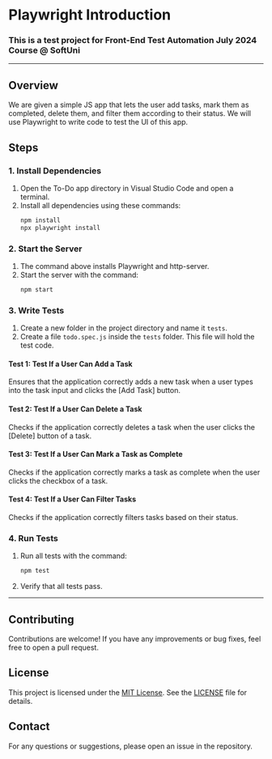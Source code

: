 # Playwright Introduction

### This is a test project for Front-End Test Automation July 2024 Course @ SoftUni
---

## Overview
We are given a simple JS app that lets the user add tasks, mark them as completed, delete them, and filter them according to their status. We will use Playwright to write code to test the UI of this app.

## Steps

### 1. Install Dependencies
1. Open the To-Do app directory in Visual Studio Code and open a terminal.
2. Install all dependencies using these commands:
    ```bash
    npm install
    npx playwright install
    ```

### 2. Start the Server
1. The command above installs Playwright and http-server.
2. Start the server with the command:
    ```bash
    npm start
    ```

### 3. Write Tests
1. Create a new folder in the project directory and name it `tests`.
2. Create a file `todo.spec.js` inside the `tests` folder. This file will hold the test code.

#### Test 1: Test If a User Can Add a Task
Ensures that the application correctly adds a new task when a user types into the task input and clicks the [Add Task] button.

#### Test 2: Test If a User Can Delete a Task
Checks if the application correctly deletes a task when the user clicks the [Delete] button of a task.

#### Test 3: Test If a User Can Mark a Task as Complete
Checks if the application correctly marks a task as complete when the user clicks the checkbox of a task.

#### Test 4: Test If a User Can Filter Tasks
Checks if the application correctly filters tasks based on their status.

### 4. Run Tests
1. Run all tests with the command:
    ```bash
    npm test
    ```
2. Verify that all tests pass.

---

## Contributing
Contributions are welcome! If you have any improvements or bug fixes, feel free to open a pull request.

## License
This project is licensed under the [MIT License](LICENSE). See the [LICENSE](LICENSE) file for details.

## Contact
For any questions or suggestions, please open an issue in the repository.
